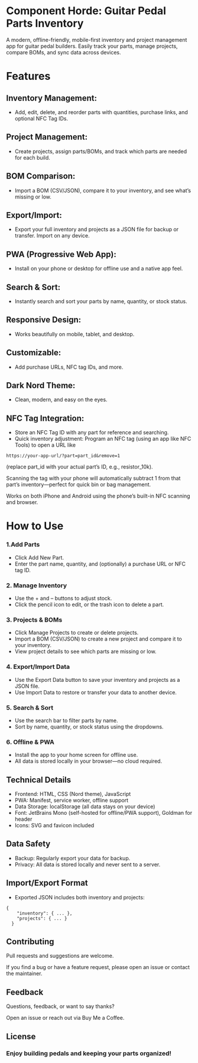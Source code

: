 # Component Horde: Guitar Pedal Parts Inventory
A modern, offline-friendly, mobile-first inventory and project management app for guitar pedal builders.
Easily track your parts, manage projects, compare BOMs, and sync data across devices.

# Features
## Inventory Management:
- Add, edit, delete, and reorder parts with quantities, purchase links, and optional NFC Tag IDs.
## Project Management:
- Create projects, assign parts/BOMs, and track which parts are needed for each build.
## BOM Comparison:
- Import a BOM (CSV/JSON), compare it to your inventory, and see what’s missing or low.
## Export/Import:
- Export your full inventory and projects as a JSON file for backup or transfer. Import on any device.
## PWA (Progressive Web App):
- Install on your phone or desktop for offline use and a native app feel.
## Search & Sort:
- Instantly search and sort your parts by name, quantity, or stock status.
## Responsive Design:
- Works beautifully on mobile, tablet, and desktop.
## Customizable:
- Add purchase URLs, NFC tag IDs, and more.
## Dark Nord Theme:
- Clean, modern, and easy on the eyes.
## NFC Tag Integration:
- Store an NFC Tag ID with any part for reference and searching.
- Quick inventory adjustment: Program an NFC tag (using an app like NFC Tools) to open a URL like
```
https://your-app-url/?part=part_id&remove=1
```
(replace part_id with your actual part’s ID, e.g., resistor_10k).

Scanning the tag with your phone will automatically subtract 1 from that part’s inventory—perfect for quick bin or bag management.

Works on both iPhone and Android using the phone’s built-in NFC scanning and browser.
# How to Use
### 1.Add Parts
- Click Add New Part.
- Enter the part name, quantity, and (optionally) a purchase URL or NFC tag ID.
### 2. Manage Inventory
- Use the + and – buttons to adjust stock.
- Click the pencil icon to edit, or the trash icon to delete a part.
### 3. Projects & BOMs
- Click Manage Projects to create or delete projects.
- Import a BOM (CSV/JSON) to create a new project and compare it to your inventory.
- View project details to see which parts are missing or low.

### 4. Export/Import Data
- Use the Export Data button to save your inventory and projects as a JSON file.
- Use Import Data to restore or transfer your data to another device.

### 5. Search & Sort
- Use the search bar to filter parts by name.
- Sort by name, quantity, or stock status using the dropdowns.

### 6. Offline & PWA
- Install the app to your home screen for offline use.
- All data is stored locally in your browser—no cloud required.

## Technical Details
- Frontend: HTML, CSS (Nord theme), JavaScript
- PWA: Manifest, service worker, offline support
- Data Storage: localStorage (all data stays on your device)
- Font: JetBrains Mono (self-hosted for offline/PWA support), Goldman for header
- Icons: SVG and favicon included
## Data Safety
- Backup: Regularly export your data for backup.
- Privacy: All data is stored locally and never sent to a server.
## Import/Export Format
- Exported JSON includes both inventory and projects:
```
{
    "inventory": { ... },
    "projects": { ... }
  }
```
## Contributing
Pull requests and suggestions are welcome.

If you find a bug or have a feature request, please open an issue or contact the maintainer.
## Feedback
Questions, feedback, or want to say thanks?

Open an issue or reach out via Buy Me a Coffee.
## License

### Enjoy building pedals and keeping your parts organized!
